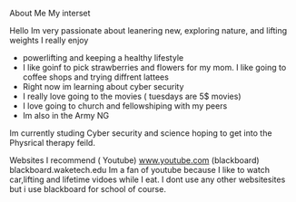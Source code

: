 About Me 
My interset 

Hello Im very passionate about leanering new, exploring nature, and lifting weights 
I really enjoy 

- powerlifting and keeping a healthy lifestyle 
- I like goinf to pick strawberries and flowers for my mom. I like going to coffee shops and trying diffrent lattees 
- Right now im learning about cyber security 
-  I really love going to the movies ( tuesdays are 5$ movies)
-  I love going to church and fellowshiping with my peers 
-  Im also in the Army NG

  Im currently studing Cyber security and science hoping to get into the Physrical therapy feild.

  Websites I recommend 
  ( Youtube) www.youtube.com
  (blackboard) blackboard.waketech.edu 
  Im a fan of youtube because I like to watch car,lifting and lifetime vidoes while I eat.
  I dont use any other websitesites but i use blackboard for school of course. 

